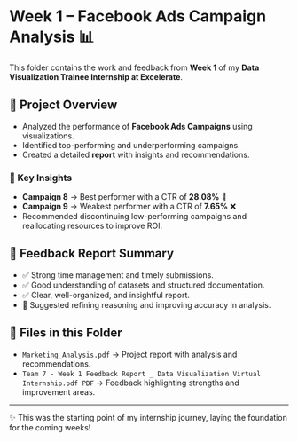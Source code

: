 # Week 1 – Facebook Ads Campaign Analysis 📊  

This folder contains the work and feedback from **Week 1** of my **Data Visualization Trainee Internship at Excelerate**.  

## 📌 Project Overview  
- Analyzed the performance of **Facebook Ads Campaigns** using visualizations.  
- Identified top-performing and underperforming campaigns.  
- Created a detailed **report** with insights and recommendations.  

### 🔑 Key Insights  
- **Campaign 8** → Best performer with a CTR of **28.08%** 🚀  
- **Campaign 9** → Weakest performer with a CTR of **7.65%** ❌  
- Recommended discontinuing low-performing campaigns and reallocating resources to improve ROI.  

## 📝 Feedback Report Summary  
- ✅ Strong time management and timely submissions.  
- ✅ Good understanding of datasets and structured documentation.  
- ✅ Clear, well-organized, and insightful report.  
- 🎯 Suggested refining reasoning and improving accuracy in analysis.  

## 📂 Files in this Folder  
- `Marketing_Analysis.pdf` → Project report with analysis and recommendations.  
- `Team 7 - Week 1 Feedback Report _ Data Visualization Virtual Internship.pdf
PDF` → Feedback highlighting strengths and improvement areas.  

---  

✨ This was the starting point of my internship journey, laying the foundation for the coming weeks!  

